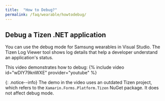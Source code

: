```yaml
---
title:  "How to Debug?"
permalink: /faq/wearable/howtodebug/
---
```


## Debug a Tizen .NET application
You can use the debug mode for Samsung wearables in Visual Studio.
The Tizen Log Viewer tool shows log details that help a developer understand an application's status.

This video demonstrates how to debug:
{% include video id="wDIY79knWXE" provider="youtube" %}

{: .notice--info}
The demo in the video uses an outdated Tizen project, which refers to the `Xamarin.Forms.Platform.Tizen` NuGet package. It does not affect debug mode.
